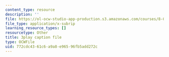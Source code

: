 ```yaml
---
content_type: resource
description: ''
file: https://ol-ocw-studio-app-production.s3.amazonaws.com/courses/8-01sc-classical-mechanics-fall-2016/772cdc4361c6a9a8e96596fb5add272c_XeTsZhYHY_E.srt
file_type: application/x-subrip
learning_resource_types: []
resourcetype: Other
title: 3play caption file
type: OCWFile
uid: 772cdc43-61c6-a9a8-e965-96fb5add272c
---
```

